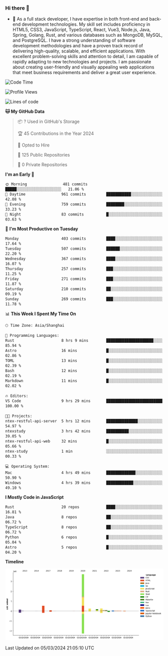 ### Hi there 👋

- 🌱 As a full stack developer, I have expertise in both front-end and back-end development technologies. My skill set includes proficiency in HTML5, CSS3, JavaScript, TypeScript, React, Vue3, Node.js, Java, Spring, Golang, Rust, and various databases such as MongoDB, MySQL, and PostgreSQL. I have a strong understanding of software development methodologies and have a proven track record of delivering high-quality, scalable, and efficient applications. With excellent problem-solving skills and attention to detail, I am capable of rapidly adapting to new technologies and projects. I am passionate about creating user-friendly and visually appealing web applications that meet business requirements and deliver a great user experience.

<!--START_SECTION:waka-->
![Code Time](http://img.shields.io/badge/Code%20Time-1%2C197%20hrs%2023%20mins-blue)

![Profile Views](http://img.shields.io/badge/Profile%20Views-0-blue)

![Lines of code](https://img.shields.io/badge/From%20Hello%20World%20I%27ve%20Written-5.6%20million%20lines%20of%20code-blue)

**🐱 My GitHub Data** 

> 📦 ? Used in GitHub's Storage 
 > 
> 🏆 45 Contributions in the Year 2024
 > 
> 💼 Opted to Hire
 > 
> 📜 125 Public Repositories 
 > 
> 🔑 0 Private Repositories 
 > 
**I'm an Early 🐤** 

```text
🌞 Morning                481 commits         █████░░░░░░░░░░░░░░░░░░░░   21.06 % 
🌆 Daytime                961 commits         ███████████░░░░░░░░░░░░░░   42.08 % 
🌃 Evening                759 commits         ████████░░░░░░░░░░░░░░░░░   33.23 % 
🌙 Night                  83 commits          █░░░░░░░░░░░░░░░░░░░░░░░░   03.63 % 
```
📅 **I'm Most Productive on Tuesday** 

```text
Monday                   403 commits         ████░░░░░░░░░░░░░░░░░░░░░   17.64 % 
Tuesday                  507 commits         ██████░░░░░░░░░░░░░░░░░░░   22.20 % 
Wednesday                367 commits         ████░░░░░░░░░░░░░░░░░░░░░   16.07 % 
Thursday                 257 commits         ███░░░░░░░░░░░░░░░░░░░░░░   11.25 % 
Friday                   271 commits         ███░░░░░░░░░░░░░░░░░░░░░░   11.87 % 
Saturday                 210 commits         ██░░░░░░░░░░░░░░░░░░░░░░░   09.19 % 
Sunday                   269 commits         ███░░░░░░░░░░░░░░░░░░░░░░   11.78 % 
```


📊 **This Week I Spent My Time On** 

```text
🕑︎ Time Zone: Asia/Shanghai

💬 Programming Languages: 
Rust                     8 hrs 9 mins        █████████████████████░░░░   85.94 % 
Astro                    16 mins             █░░░░░░░░░░░░░░░░░░░░░░░░   02.86 % 
TOML                     13 mins             █░░░░░░░░░░░░░░░░░░░░░░░░   02.39 % 
Bash                     12 mins             █░░░░░░░░░░░░░░░░░░░░░░░░   02.19 % 
Markdown                 11 mins             █░░░░░░░░░░░░░░░░░░░░░░░░   02.02 % 

🔥 Editors: 
VS Code                  9 hrs 29 mins       █████████████████████████   100.00 % 

🐱‍💻 Projects: 
ntex-restful-api-server  5 hrs 12 mins       ██████████████░░░░░░░░░░░   54.97 % 
ntexstudy                3 hrs 42 mins       ██████████░░░░░░░░░░░░░░░   39.05 % 
ntex-restful-api-web     32 mins             █░░░░░░░░░░░░░░░░░░░░░░░░   05.66 % 
ntex-study               1 min               ░░░░░░░░░░░░░░░░░░░░░░░░░   00.33 % 

💻 Operating System: 
Mac                      4 hrs 49 mins       █████████████░░░░░░░░░░░░   50.90 % 
Windows                  4 hrs 39 mins       ████████████░░░░░░░░░░░░░   49.10 % 
```

**I Mostly Code in JavaScript** 

```text
Rust                     20 repos            ████░░░░░░░░░░░░░░░░░░░░░   16.81 % 
Java                     8 repos             ██░░░░░░░░░░░░░░░░░░░░░░░   06.72 % 
TypeScript               8 repos             ██░░░░░░░░░░░░░░░░░░░░░░░   06.72 % 
Python                   6 repos             █░░░░░░░░░░░░░░░░░░░░░░░░   05.04 % 
Astro                    5 repos             █░░░░░░░░░░░░░░░░░░░░░░░░   04.20 % 
```



**Timeline**

![Lines of Code chart](https://raw.githubusercontent.com/elton/elton/main/assets/bar_graph.png)


 Last Updated on 05/03/2024 21:05:10 UTC
<!--END_SECTION:waka-->

<!--
**elton/elton** is a ✨ _special_ ✨ repository because its `README.md` (this file) appears on your GitHub profile.

Here are some ideas to get you started:

- 🔭 I’m currently working on ...
- 🌱 I’m currently learning ...
- 👯 I’m looking to collaborate on ...
- 🤔 I’m looking for help with ...
- 💬 Ask me about ...
- 📫 How to reach me: ...
- 😄 Pronouns: ...
- ⚡ Fun fact: ...
-->
